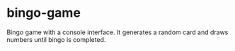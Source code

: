 # bingo-game
Bingo game with a console interface. It generates a random card and draws numbers until bingo is completed.
